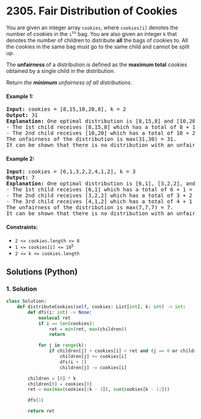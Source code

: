 # 2305. Fair Distribution of Cookies
You are given an integer array `cookies`, where `cookies[i]` denotes the number of cookies in the <code>i<sup>th</sup></code> bag. You are also given an integer `k` that denotes the number of children to distribute **all** the bags of cookies to. All the cookies in the same bag must go to the same child and cannot be split up.

The **unfairness** of a distribution is defined as the **maximum total** cookies obtained by a single child in the distribution.

Return *the **minimum** unfairness of all distributions*.

#### Example 1:
<pre>
<strong>Input:</strong> cookies = [8,15,10,20,8], k = 2
<strong>Output:</strong> 31
<strong>Explanation:</strong> One optimal distribution is [8,15,8] and [10,20]
- The 1st child receives [8,15,8] which has a total of 8 + 15 + 8 = 31 cookies.
- The 2nd child receives [10,20] which has a total of 10 + 20 = 30 cookies.
The unfairness of the distribution is max(31,30) = 31.
It can be shown that there is no distribution with an unfairness less than 31.
</pre>

#### Example 2:
<pre>
<strong>Input:</strong> cookies = [6,1,3,2,2,4,1,2], k = 3
<strong>Output:</strong> 7
<strong>Explanation:</strong> One optimal distribution is [6,1], [3,2,2], and [4,1,2]
- The 1st child receives [6,1] which has a total of 6 + 1 = 7 cookies.
- The 2nd child receives [3,2,2] which has a total of 3 + 2 + 2 = 7 cookies.
- The 3rd child receives [4,1,2] which has a total of 4 + 1 + 2 = 7 cookies.
The unfairness of the distribution is max(7,7,7) = 7.
It can be shown that there is no distribution with an unfairness less than 7.
</pre>

#### Constraints:
* `2 <= cookies.length <= 8`
* <code>1 <= cookies[i] <= 10<sup>5</sup></code>
* `2 <= k <= cookies.length`

## Solutions (Python)

### 1. Solution
```Python
class Solution:
    def distributeCookies(self, cookies: List[int], k: int) -> int:
        def dfs(i: int) -> None:
            nonlocal ret
            if i == len(cookies):
                ret = min(ret, max(children))
                return

            for j in range(k):
                if children[j] + cookies[i] < ret and (j == 0 or children[j] != children[j - 1]):
                    children[j] += cookies[i]
                    dfs(i + 1)
                    children[j] -= cookies[i]

        children = [0] * k
        children[0] = cookies[0]
        ret = max(max(cookies[:k - 1]), sum(cookies[k - 1:]))

        dfs(1)

        return ret
```
